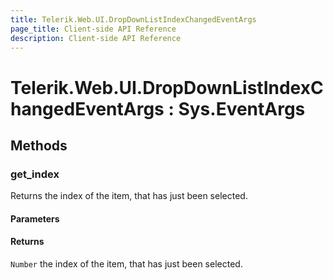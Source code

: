```yaml
---
title: Telerik.Web.UI.DropDownListIndexChangedEventArgs
page_title: Client-side API Reference
description: Client-side API Reference
---
```


# Telerik.Web.UI.DropDownListIndexChangedEventArgs : Sys.EventArgs 

## Methods

###  get_index

Returns the index of the item, that has just been selected. 

#### Parameters

#### Returns

`Number` the index of the item, that has just been selected.

